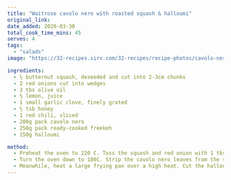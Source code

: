 ```yaml
---
title: "Waitrose cavolo nero with roasted squash & halloumi"
original_link:
date_added: 2020-03-30
total_cook_time_mins: 45
serves: 4
tags:
  - "salads"
image: "https://32-recipes.sirv.com/32-recipes/recipe-photos/cavolo-nero-salad.png"

ingredients:
  - ½ butternut squash, deseeded and cut into 2-3cm chunks
  - 2 red onions cut into wedges
  - 3 tbs olive oil
  - ½ lemon, juice
  - 1 small garlic clove, finely grated
  - ½ tsb honey
  - 1 red chili, sliced
  - 200g pack cavolo nero
  - 250g pack ready-cooked freekeh
  - 150g halloumi

method:
  - Preheat the oven to 220 C. Toss the squash and red onion with 1 tbsp olive oil and spread over a parchment-lined baking tray. Season and roast for 20 minutes, Meanwhile, make the dressing by mixing the remaining 2 tbsp oil, lemon juice and garlic, honey and red chili; season and set aside.
  - Turn the oven down to 180C. Strip the cavolo nero leaves from the stalks and tear into 6-7 cm pieces. Combine with the squash in the roasting tray and roast for 5 minutes.
  - Meanwhile, heat a large frying pan over a high heat. Cut the halloumi into 12 slices and fry for 1-2 minutes on each side until golden. Transfer the squash, cavolo nero and freekeh mixture to a large serving plate. Arrange the hot halloumi on top and spoon over the dressing.
---
```

